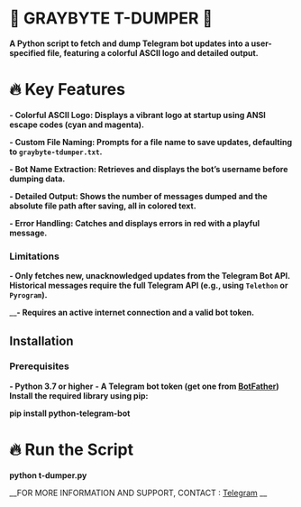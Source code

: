 # 💚 GRAYBYTE T-DUMPER 💚 

__A Python script to fetch and dump Telegram bot updates into a user-specified file, featuring a colorful ASCII logo and detailed output.__



# 🔥 Key Features
__- **Colorful ASCII Logo**: Displays a vibrant logo at startup using ANSI escape codes (cyan and magenta).__

__- **Custom File Naming**: Prompts for a file name to save updates, defaulting to `graybyte-tdumper.txt`.__

__- **Bot Name Extraction**: Retrieves and displays the bot’s username before dumping data.__

__- **Detailed Output**: Shows the number of messages dumped and the absolute file path after saving, all in colored text.__

__- **Error Handling**: Catches and displays errors in red with a playful message.__

### Limitations
__- Only fetches new, unacknowledged updates from the Telegram Bot API. Historical messages require the full Telegram API (e.g., using `Telethon` or `Pyrogram`).__

____- Requires an active internet connection and a valid bot token.__

## Installation

### Prerequisites
__- Python 3.7 or higher__
__- A Telegram bot token (get one from [BotFather](https://t.me/BotFather))__
__Install the required library using pip:__

__pip install python-telegram-bot__

# 🔥 Run the Script

__python t-dumper.py__

__FOR MORE INFORMATION AND SUPPORT, CONTACT : [Telegram](https://t.me/rex_cc) __

